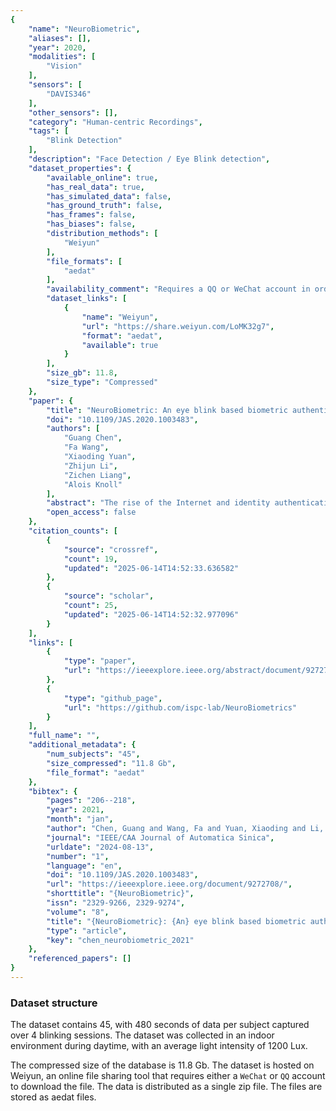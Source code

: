 ```yaml
---
{
    "name": "NeuroBiometric",
    "aliases": [],
    "year": 2020,
    "modalities": [
        "Vision"
    ],
    "sensors": [
        "DAVIS346"
    ],
    "other_sensors": [],
    "category": "Human-centric Recordings",
    "tags": [
        "Blink Detection"
    ],
    "description": "Face Detection / Eye Blink detection",
    "dataset_properties": {
        "available_online": true,
        "has_real_data": true,
        "has_simulated_data": false,
        "has_ground_truth": false,
        "has_frames": false,
        "has_biases": false,
        "distribution_methods": [
            "Weiyun"
        ],
        "file_formats": [
            "aedat"
        ],
        "availability_comment": "Requires a QQ or WeChat account in order to download the data",
        "dataset_links": [
            {
                "name": "Weiyun",
                "url": "https://share.weiyun.com/LoMK32g7",
                "format": "aedat",
                "available": true
            }
        ],
        "size_gb": 11.8,
        "size_type": "Compressed"
    },
    "paper": {
        "title": "NeuroBiometric: An eye blink based biometric authentication system using an event-based neuromorphic vision sensor",
        "doi": "10.1109/JAS.2020.1003483",
        "authors": [
            "Guang Chen",
            "Fa Wang",
            "Xiaoding Yuan",
            "Zhijun Li",
            "Zichen Liang",
            "Alois Knoll"
        ],
        "abstract": "The rise of the Internet and identity authentication systems has brought convenience to people\u02bc s lives but has also introduced the potential risk of privacy leaks. Existing biometric authentication systems based on explicit and static features bear the risk of being attacked by mimicked data. This work proposes a highly efficient biometric authentication system based on transient eye blink signals that are precisely captured by a neuromorphic vision sensor with microsecond-level temporal resolution. The neuromorphic vision sensor only transmits the local pixel-level changes induced by the eye blinks when they occur, which leads to advantageous characteristics such as an ultra-low latency response. We first propose a set of effective biometric features describing the motion, speed, energy and frequency signal of eye blinks based on the microsecond temporal resolution of event densities. We then train the ensemble model and non-ensemble model with our NeuroBiometric dataset for biometrics authentication. The experiments show that our system is able to identify and verify the subjects with the ensemble model at an accuracy of 0.948 and with the non-ensemble model at an accuracy of 0.925. The low false positive rates ( about 0.002 ) and the highly dynamic features are not only hard to reproduce but also avoid recording visible characteristics of a user\u02bc s appearance. The proposed system sheds light on a new path towards safer authentication using neuromorphic vision sensors.",
        "open_access": false
    },
    "citation_counts": [
        {
            "source": "crossref",
            "count": 19,
            "updated": "2025-06-14T14:52:33.636582"
        },
        {
            "source": "scholar",
            "count": 25,
            "updated": "2025-06-14T14:52:32.977096"
        }
    ],
    "links": [
        {
            "type": "paper",
            "url": "https://ieeexplore.ieee.org/abstract/document/9272708"
        },
        {
            "type": "github_page",
            "url": "https://github.com/ispc-lab/NeuroBiometrics"
        }
    ],
    "full_name": "",
    "additional_metadata": {
        "num_subjects": "45",
        "size_compressed": "11.8 Gb",
        "file_format": "aedat"
    },
    "bibtex": {
        "pages": "206--218",
        "year": 2021,
        "month": "jan",
        "author": "Chen, Guang and Wang, Fa and Yuan, Xiaoding and Li, Zhijun and Liang, Zichen and Knoll, Alois",
        "journal": "IEEE/CAA Journal of Automatica Sinica",
        "urldate": "2024-08-13",
        "number": "1",
        "language": "en",
        "doi": "10.1109/JAS.2020.1003483",
        "url": "https://ieeexplore.ieee.org/document/9272708/",
        "shorttitle": "{NeuroBiometric}",
        "issn": "2329-9266, 2329-9274",
        "volume": "8",
        "title": "{NeuroBiometric}: {An} eye blink based biometric authentication system using an event-based neuromorphic vision sensor",
        "type": "article",
        "key": "chen_neurobiometric_2021"
    },
    "referenced_papers": []
}
---
```


### Dataset structure

The dataset contains 45, with 480 seconds of data per subject captured over 4 blinking sessions. The dataset was collected in an indoor environment during daytime, with an average light intensity of 1200 Lux.

The compressed size of the database is 11.8 Gb. The dataset is hosted on Weiyun, an online file sharing tool that requires either a `WeChat` or `QQ` account to download the file. The data is distributed as a single zip file. The files are stored as aedat files.
